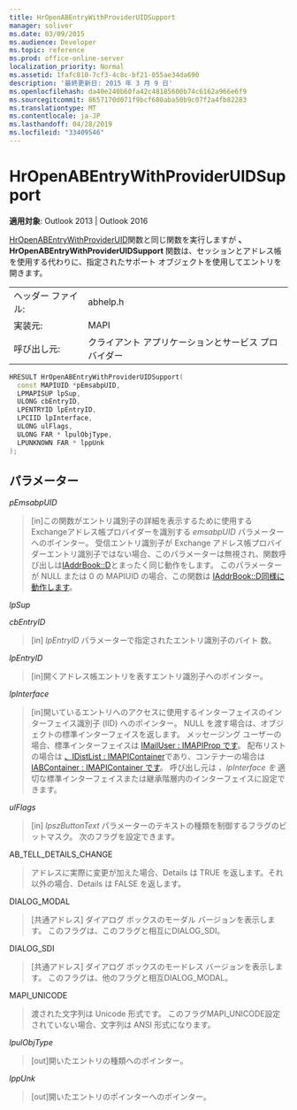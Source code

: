 ```yaml
---
title: HrOpenABEntryWithProviderUIDSupport
manager: soliver
ms.date: 03/09/2015
ms.audience: Developer
ms.topic: reference
ms.prod: office-online-server
localization_priority: Normal
ms.assetid: 1fafc810-7cf3-4c8c-bf21-055ae34da690
description: '最終更新日: 2015 年 3 月 9 日'
ms.openlocfilehash: da40e240b60fa42c48185600b74c6162a966e6f9
ms.sourcegitcommit: 8657170d071f9bcf680aba50b9c07f2a4fb82283
ms.translationtype: MT
ms.contentlocale: ja-JP
ms.lasthandoff: 04/28/2019
ms.locfileid: "33409546"
---
```

# <a name="hropenabentrywithprovideruidsupport"></a>HrOpenABEntryWithProviderUIDSupport

  
  
**適用対象**: Outlook 2013 | Outlook 2016 
  
[HrOpenABEntryWithProviderUID](hropenabentrywithprovideruid.md)関数と同じ関数を実行しますが **、HrOpenABEntryWithProviderUIDSupport** 関数は、セッションとアドレス帳を使用する代わりに、指定されたサポート オブジェクトを使用してエントリを開きます。 
  
|||
|:-----|:-----|
|ヘッダー ファイル:  <br/> |abhelp.h  <br/> |
|実装元:  <br/> |MAPI  <br/> |
|呼び出し元:  <br/> |クライアント アプリケーションとサービス プロバイダー  <br/> |
   
```cpp
HRESULT HrOpenABEntryWithProviderUIDSupport(
  const MAPIUID *pEmsabpUID,
  LPMAPISUP lpSup,
  ULONG cbEntryID,
  LPENTRYID lpEntryID,
  LPCIID lpInterface,
  ULONG ulFlags,
  ULONG FAR * lpulObjType,
  LPUNKNOWN FAR * lppUnk
);
```

## <a name="parameters"></a>パラメーター

 _pEmsabpUID_
  
> [in]この関数がエントリ識別子の詳細を表示するために使用するExchangeアドレス帳プロバイダーを識別する _emsabpUID_ パラメーターへのポインター。 受信エントリ識別子が Exchange アドレス帳プロバイダーエントリ識別子ではない場合、このパラメーターは無視され、関数呼び出しは[IAddrBook::D](iaddrbook-details.md)とまったく同じ動作をします。 このパラメーターが NULL または 0 の MAPIUID の場合、この関数は [IAddrBook::D同様に動作します](iaddrbook-details.md)。
    
 _lpSup_
  
> 
    
 _cbEntryID_
  
> [in]  _lpEntryID_ パラメーターで指定されたエントリ識別子のバイト 数。 
    
 _lpEntryID_
  
> [in]開くアドレス帳エントリを表すエントリ識別子へのポインター。
    
 _lpInterface_
  
> [in]開いているエントリへのアクセスに使用するインターフェイスのインターフェイス識別子 (IID) へのポインター。 NULL を渡す場合は、オブジェクトの標準インターフェイスを返します。 メッセージング ユーザーの場合、標準インターフェイスは [IMailUser : IMAPIProp です](imailuserimapiprop.md)。 配布リストの場合は [、IDistList : IMAPIContainer](idistlistimapicontainer.md)であり、コンテナーの場合は [IABContainer : IMAPIContainer です](iabcontainerimapicontainer.md)。 呼び出し元は  _、lpInterface を_ 適切な標準インターフェイスまたは継承階層内のインターフェイスに設定できます。 
    
 _ulFlags_
  
> [in]  _lpszButtonText_ パラメーターのテキストの種類を制御するフラグのビットマスク。 次のフラグを設定できます。 
    
AB_TELL_DETAILS_CHANGE
  
> アドレスに実際に変更が加えた場合、Details は TRUE を返します。それ以外の場合、Details は FALSE を返します。
    
DIALOG_MODAL
  
> [共通アドレス] ダイアログ ボックスのモーダル バージョンを表示します。 このフラグは、このフラグと相互にDIALOG_SDI。
    
DIALOG_SDI
  
> [共通アドレス] ダイアログ ボックスのモードレス バージョンを表示します。 このフラグは、他のフラグと相互DIALOG_MODAL。
    
MAPI_UNICODE
  
> 渡された文字列は Unicode 形式です。 このフラグMAPI_UNICODE設定されていない場合、文字列は ANSI 形式になります。
    
 _lpulObjType_
  
> [out]開いたエントリの種類へのポインター。
    
 _lppUnk_
  
> [out]開いたエントリのポインターへのポインター。
    

